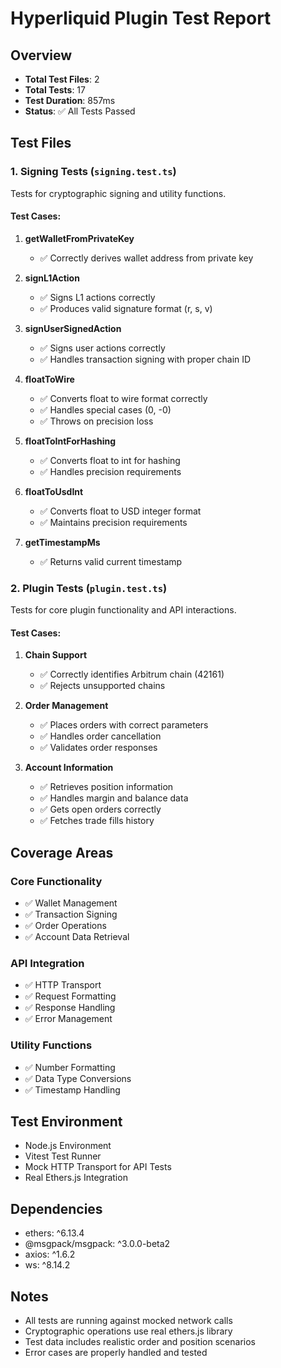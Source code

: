 # Hyperliquid Plugin Test Report

## Overview
- **Total Test Files**: 2
- **Total Tests**: 17
- **Test Duration**: 857ms
- **Status**: ✅ All Tests Passed

## Test Files

### 1. Signing Tests (`signing.test.ts`)
Tests for cryptographic signing and utility functions.

#### Test Cases:
1. **getWalletFromPrivateKey**
   - ✅ Correctly derives wallet address from private key

2. **signL1Action**
   - ✅ Signs L1 actions correctly
   - ✅ Produces valid signature format (r, s, v)

3. **signUserSignedAction**
   - ✅ Signs user actions correctly
   - ✅ Handles transaction signing with proper chain ID

4. **floatToWire**
   - ✅ Converts float to wire format correctly
   - ✅ Handles special cases (0, -0)
   - ✅ Throws on precision loss

5. **floatToIntForHashing**
   - ✅ Converts float to int for hashing
   - ✅ Handles precision requirements

6. **floatToUsdInt**
   - ✅ Converts float to USD integer format
   - ✅ Maintains precision requirements

7. **getTimestampMs**
   - ✅ Returns valid current timestamp

### 2. Plugin Tests (`plugin.test.ts`)
Tests for core plugin functionality and API interactions.

#### Test Cases:
1. **Chain Support**
   - ✅ Correctly identifies Arbitrum chain (42161)
   - ✅ Rejects unsupported chains

2. **Order Management**
   - ✅ Places orders with correct parameters
   - ✅ Handles order cancellation
   - ✅ Validates order responses

3. **Account Information**
   - ✅ Retrieves position information
   - ✅ Handles margin and balance data
   - ✅ Gets open orders correctly
   - ✅ Fetches trade fills history

## Coverage Areas

### Core Functionality
- ✅ Wallet Management
- ✅ Transaction Signing
- ✅ Order Operations
- ✅ Account Data Retrieval

### API Integration
- ✅ HTTP Transport
- ✅ Request Formatting
- ✅ Response Handling
- ✅ Error Management

### Utility Functions
- ✅ Number Formatting
- ✅ Data Type Conversions
- ✅ Timestamp Handling

## Test Environment
- Node.js Environment
- Vitest Test Runner
- Mock HTTP Transport for API Tests
- Real Ethers.js Integration

## Dependencies
- ethers: ^6.13.4
- @msgpack/msgpack: ^3.0.0-beta2
- axios: ^1.6.2
- ws: ^8.14.2

## Notes
- All tests are running against mocked network calls
- Cryptographic operations use real ethers.js library
- Test data includes realistic order and position scenarios
- Error cases are properly handled and tested 